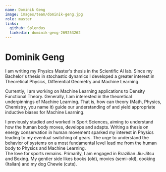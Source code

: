 ```yaml
---
name: Dominik Geng
image: images/team/dominik-geng.jpg
role: master
links:
  github: Splendus
  linkedin: dominik-geng-269253262
---
```


# Dominik Geng

I am writing my Physics Master's thesis in the Scientific AI lab. Since my Bachelor's thesis in stochastic dynamics I developed a greater interest in Theoretical Physics, Differential Geometry and Machine Learning.

Currently, I am working on Machine Learning applications to Density Functional Theory. Generally, I am interested in the theoretical underpinnings of Machine Learning. That is, how can theory (Math, Physics, Chemistry, you name it) guide our understanding of and yield appropriate inductive biases for Machine Learning. 

I previously studied and worked in Sport Sciences, aiming to understand how the human body moves, develops and adapts. Writing a thesis on energy conservation in human movement sparked my interest in Physics leading to my eventual switching of gears. The urge to understand the behavior of systems on a most fundamental level lead me from the human body to Physics and Machine Learning. <br>
The love for sports remains. Primarily, I am engaged in Brazilian Jiu-Jitsu and Boxing. My gentler side likes books (old), movies (semi-old), cooking (Italian) and my dog Chewie (cute).
